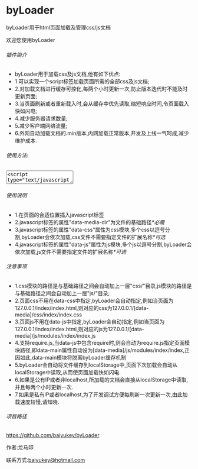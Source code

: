 # byLoader
byLoader用于html页面加载及管理css/js文档

欢迎您使用byLoader

<h6>插件简介</h6>
        <ul>
          <li>byLoader用于加载css及js文档,他有如下优点:</li>
          <li>1.可以实现一个script标签加载页面所需的全部css及js文档;</li>
          <li>2.对加载文档进行缓存可控化,每两个小时更新一次,防止版本迭代时不能及时更新页面;</li>
          <li>3.当页面刷新或者重新载入时,会从缓存中优先读取,缩短响应时间,令页面载入快如闪电;</li>
          <li>4.减少服务器请求数量;</li>
          <li>5.减少客户端网络流量;</li>
          <li>6.外网自动加载文档的.min版本,内网加载正常版本,开发及上线一气呵成,减少维护成本.</li>
        </ul>
        <h6>使用方法:</h6>
        <textarea title="" rows="2" readonly><script type="text/javascript" data-media-dir="/media/user/" data-css="public/global,public/color,other" data-js="libs/jquery-3.1.0,libs/jquery.byAlert" src="/media/user/js/modules/byLoader.min.js"></script></textarea>
        <h6>使用说明</h6>
        <ul>
          <li>1.在页面的合适位置插入javascript标签</li>
          <li>2.javascript标签的属性"data-media-dir"为文件的基础路径<i>*必需</i></li>
          <li>3.javascript标签的属性"data-css"属性为css模块,多个css以逗号分割,byLoader会依次加载,css文件不需要指定文件的扩展名称<i>*可选</i></li>
          <li>4.javascript标签的属性"data-js"属性为js模块,多个js以逗号分割,byLoader会依次加载,js文件不需要指定文件的扩展名称<i>*可选</i></li>
        </ul>
        <h6>注意事项</h6>
        <ul>
          <li>1.css模块的路径是与基础路径之间会自动加上一层"css/"目录,js模块的路径是与基础路径之间会自动加上一层"js/"目录;</li>
          <li>2.页面css不用在data-css中指定,byLoader会自动指定,例如当页面为127.0.0.1/index/index.html,则对应的css为127.0.0.1/[data-media]/css/index/index.css</li>
          <li>3.页面js不用在data-js中指定,byLoader会自动指定,例如当页面为127.0.0.1/index/index.html,则对应的js为127.0.0.1/[data-media]/js/modules/index/index.js</li>
          <li>4.支持require.js,当data-js中包含require时,则会自动为require.js指定页面模块路径,即data-main属性自动设为[data-media]/js/modules/index/index,正因如此,data-main模块将脱离byLoader缓存机制</li>
          <li>5.byLoader会自动将文件缓存到localStorage中,页面下次加载会自动从localStorage中读取,从而使页面加载快如闪电.</li>
          <li>6.如果是公有IP或者非localhost,所加载的文档会直接从localStorage中读取,并且每两个小时更新一次.</li>
          <li>7.如果是私有IP或者localhost,为了开发调试方便每刷新一次更新一次,由此加载速度较慢,请知晓.</li>
        </ul>
        <h6>项目路径</h6>
        <p><a class="gitHub" href="https://github.com/baiyukey/byLoader" target="_blank" title="byLoader在github">https://github.com/baiyukey/byLoader</a></p>
        <p>作者:龙马印</p>
        <p>联系方式:<a class="gitHub" href="mailto:baiyukey@hotmail.com" title="联系龙马印">baiyukey@hotmail.com</a></p>
